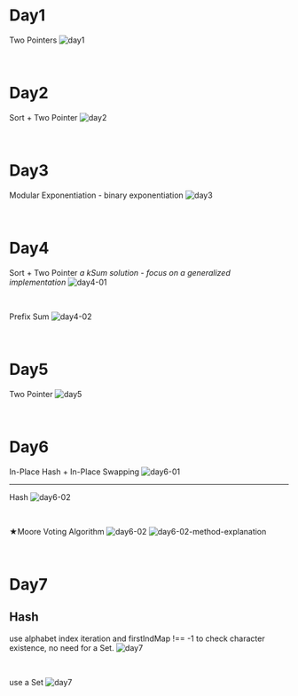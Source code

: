 # Day1

Two Pointers
![day1](./assets/day1.jpg)

&nbsp;

# Day2

Sort + Two Pointer
![day2](./assets/day2.jpg)

&nbsp;

# Day3

Modular Exponentiation - binary exponentiation
![day3](./assets/day3.jpg)

&nbsp;

# Day4

Sort + Two Pointer
_a kSum solution - focus on a generalized implementation_
![day4-01](./assets/day4-01.jpg)

&nbsp;

Prefix Sum
![day4-02](./assets/day4-02.jpg)

&nbsp;

# Day5

Two Pointer
![day5](./assets/day5.jpg)

&nbsp;

# Day6

In-Place Hash + In-Place Swapping
![day6-01](./assets/day6-01.jpg)

---

Hash
![day6-02](./assets/day6-02-Hash.jpg)

&nbsp;

★Moore Voting Algorithm
![day6-02](./assets/day6-02-Moore-Voting-Algorithm.jpg)
![day6-02-method-explanation](./assets/day6-02-Moore-Voting-Algorithm-explanation.jpg)

&nbsp;

# Day7

## Hash

use alphabet index iteration and firstIndMap !== -1 to check character existence, no need for a Set.
![day7](./assets/day7-method1.jpg)

&nbsp;

use a Set
![day7](./assets/day7-method2.jpg)
